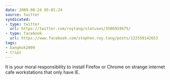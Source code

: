 ```yaml
---
date: 2009-08-24 05:01:24
source: twitter
syndicated:
- type: twitter
  url: https://twitter.com/roytang/statuses/3506919675/
- type: facebook
  url: https://www.facebook.com/stephen.roy.tang/posts/122550142653
tags:
- bangkok2009
- trips
---
```


It is your moral responsibility to install Firefox or Chrome on strange internet cafe workstations that only have IE.